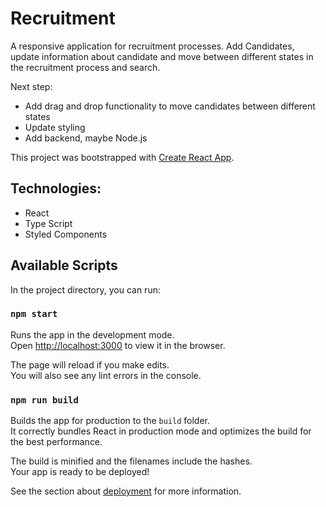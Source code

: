 # Recruitment
A responsive application for recruitment processes.
Add Candidates, update information about candidate and move between different states in the recruitment process and search.

Next step:
* Add drag and drop functionality to move candidates between different states
* Update styling
* Add backend, maybe Node.js

This project was bootstrapped with [Create React App](https://github.com/facebook/create-react-app).

## Technologies:
* React
* Type Script
* Styled Components

## Available Scripts

In the project directory, you can run:

### `npm start`

Runs the app in the development mode.\
Open [http://localhost:3000](http://localhost:3000) to view it in the browser.

The page will reload if you make edits.\
You will also see any lint errors in the console.

### `npm run build`

Builds the app for production to the `build` folder.\
It correctly bundles React in production mode and optimizes the build for the best performance.

The build is minified and the filenames include the hashes.\
Your app is ready to be deployed!

See the section about [deployment](https://facebook.github.io/create-react-app/docs/deployment) for more information.
